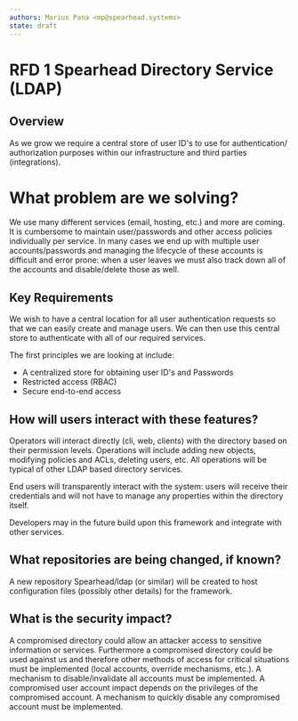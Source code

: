 ```yaml
---
authors: Marius Pana <mp@spearhead.systems>
state: draft
---
```


# RFD 1 Spearhead Directory Service (LDAP)

## Overview

As we grow we require a central store of user ID's to use for authentication/
authorization purposes within our infrastructure and third parties
(integrations).

# What problem are we solving?

We use many different services (email, hosting, etc.) and more are coming. It is
cumbersome to maintain user/passwords and other access policies individually per
service. In many cases we end up with multiple user accounts/passwords and
managing the lifecycle of these accounts is difficult and error prone: when a
user leaves we must also track down all of the accounts and disable/delete those
as well.  

## Key Requirements

We wish to have a central location for all user authentication requests so that
we can easily create and manage users. We can then use this central store to authenticate with all of our required services.

The first principles we are looking at include:

* A centralized store for obtaining user ID's and Passwords
* Restricted access (RBAC)
* Secure end-to-end access

## How will users interact with these features?

Operators will interact directly (cli, web, clients) with the directory based on
their permission levels. Operations will include adding new objects, modifying
policies  and ACLs, deleting users, etc. All operations will be typical of other
LDAP based directory services.

End users will transparently interact with the system: users will receive their
credentials and will not have to manage any properties within the directory
itself.

Developers may in the future build upon this framework and integrate with other
services.

## What repositories are being changed, if known?

A new repository Spearhead/ldap (or similar) will be created to host
configuration files (possibly other details) for the framework.

## What is the security impact?

A compromised directory could allow an attacker access to sensitive information or services. Furthermore a compromised directory could be used against us and therefore other methods of access for critical situations must be implemented (local accounts, override mechanisms, etc.). A mechanism to disable/invalidate all accounts must be implemented.
A compromised user account impact depends on the privileges of the compromised account. A mechanism to quickly disable any compromised account must be implemented.
